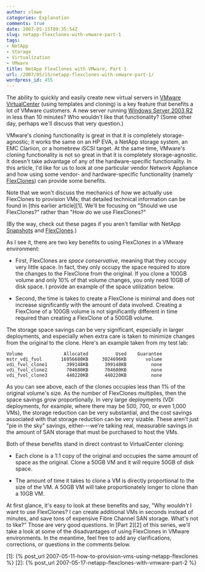 ```yaml
---
author: slowe
categories: Explanation
comments: true
date: 2007-05-15T09:35:54Z
slug: netapp-flexclones-with-vmware-part-1
tags:
- NetApp
- Storage
- Virtualization
- VMware
title: NetApp FlexClones with VMware, Part 1
url: /2007/05/15/netapp-flexclones-with-vmware-part-1/
wordpress_id: 455
---
```


The ability to quickly and easily create new virtual servers in [VMware VirtualCenter](http://www.vmware.com/products/vi/vc/) (using templates and cloning) is a key feature that benefits a lot of VMware customers. A new server running [Windows Server 2003 R2](http://www.microsoft.com/windowsserver/default.mspx) in less than 10 minutes? Who wouldn't like that functionality? (Some other day, perhaps we'll discuss that very question.)

VMware's cloning functionality is great in that it is completely storage-agnostic; it works the same on an HP EVA, a NetApp storage system, an EMC Clariion, or a homebrew iSCSI target. At the same time, VMware's cloning functionality is not so great in that it is completely storage-agnostic. It doesn't take advantage of any of the hardware-specific functionality. In this article, I'd like for us to look at one particular vendor Network Appliance and how using some vendor- and hardware-specific functionality (namely [FlexClones](http://www.netapp.com/products/enterprise-software/storage-system-software/provisioning-volume-management/flexclone.html)) can provide some benefits.

Note that we won't discuss the mechanics of how we actually use FlexClones to provision VMs; that detailed technical information can be found in [this earlier article][1]. We'll be focusing on "Should we use FlexClones?" rather than "How do we use FlexClones?"

(By the way, check out these pages if you aren't familiar with NetApp [Snapshots](http://www.netapp.com/products/enterprise-software/storage-system-software/resiliency/snapshot.html) and [FlexClones](http://www.netapp.com/products/enterprise-software/storage-system-software/provisioning-volume-management/flexclone.html).)

As I see it, there are two key benefits to using FlexClones in a VMware environment:

* First, FlexClones are _space conservative_, meaning that they occupy very little space. In fact, they only occupy the space required to store the changes to the FlexClone from the original. If you clone a 100GB volume and only 10% of that volume changes, you only need 10GB of disk space. I provide an example of the space utilization below.

* Second, the time is takes to create a FlexClone is minimal and does not increase significantly with the amount of data involved. Creating a FlexClone of a 100GB volume is not significantly different in time required than creating a FlexClone of a 500GB volume.

The storage space savings can be very significant, especially in larger deployments, and especially when extra care is taken to minimize changes from the original to the clone. Here's an example taken from my test lab:
    
    Volume               Allocated          Used    Guarantee
    mstr_vdi_fvol       16956680KB     3024696KB       volume
    vdi_fvol_clone1       399148KB      399148KB         none
    vdi_fvol_clone2       704680KB      704680KB         none
    vdi_fvol_clone3       440220KB      440220KB         none

As you can see above, each of the clones occupies less than 1% of the original volume's size. As the number of FlexClones multiplies, then the space savings grow proportionally. In very large deployments (VDI deployments, for example, where there may be 500, 700, or even 1,000 VMs), the storage reduction can be very substantial, and the cost savings associated with that storage reduction can be very sizable. These aren't just "pie in the sky" savings, either---we're talking real, measurable savings in the amount of SAN storage that must be purchased to host the VMs.

Both of these benefits stand in direct contrast to VirtualCenter cloning:

* Each clone is a 1:1 copy of the original and occupies the same amount of space as the original. Clone a 50GB VM and it will require 50GB of disk space.

* The amount of time it takes to clone a VM is directly proportional to the size of the VM. A 50GB VM will take proportionately longer to clone than a 10GB VM.

At first glance, it's easy to look at these benefits and say, "Why _wouldn't_ I want to use FlexClones? I can create additional VMs in seconds instead of minutes, and save tons of expensive Fibre Channel SAN storage. What's not to like?" Those are very good questions. In [Part 2][2] of this series, we'll take a look at some of the disadvantages of using FlexClones in VMware environments. In the meantime, feel free to add any clarifications, corrections, or questions in the comments below.

[1]: {% post_url 2007-05-11-how-to-provision-vms-using-netapp-flexclones %}
[2]: {% post_url 2007-05-17-netapp-flexclones-with-vmware-part-2 %}
